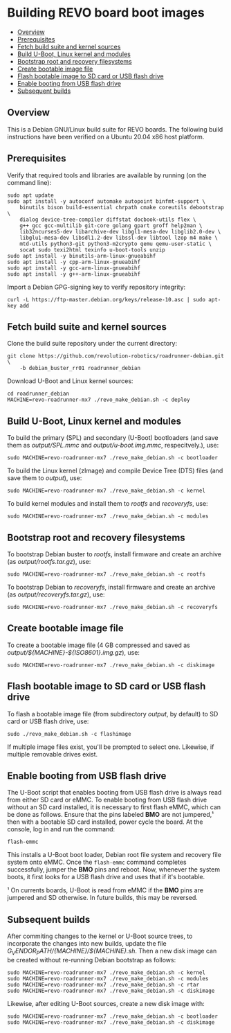 # Building REVO board boot images

- [Overview](#overview)
- [Prerequisites](#prerequisites)
- [Fetch build suite and kernel sources](#fetch-build-suite-and-kernel-sources)
- [Build U-Boot, Linux kernel and modules](#build-u-boot-linux-kernel-and-modules)
- [Bootstrap root and recovery filesystems](#bootstrap-root-and-recovery-filesystems)
- [Create bootable image file](#create-bootable-image-file)
- [Flash bootable image to SD card or USB flash drive](#flash-bootable-image-to-sd-card-or-usb-flash-drive)
- [Enable booting from USB flash drive](#enable-booting-from-usb-flash-drive)
- [Subsequent builds](#subsequent-builds)

## Overview
This is a Debian GNU/Linux build suite for REVO boards.
The following build instructions have been verified on a Ubuntu 20.04 x86 host platform.

## Prerequisites
Verify that required tools and libraries are available by running (on
the command line):

```shell
sudo apt update
sudo apt install -y autoconf automake autopoint binfmt-support \
    binutils bison build-essential chrpath cmake coreutils debootstrap \
    dialog device-tree-compiler diffstat docbook-utils flex \
    g++ gcc gcc-multilib git-core golang gpart groff help2man \
    lib32ncurses5-dev libarchive-dev libgl1-mesa-dev libglib2.0-dev \
    libglu1-mesa-dev libsdl1.2-dev libssl-dev libtool lzop m4 make \
    mtd-utils python3-git python3-m2crypto qemu qemu-user-static \
    socat sudo texi2html texinfo u-boot-tools unzip
sudo apt install -y binutils-arm-linux-gnueabihf
sudo apt install -y cpp-arm-linux-gnueabihf
sudo apt install -y gcc-arm-linux-gnueabihf
sudo apt install -y g++-arm-linux-gnueabihf

```

Import a Debian GPG-signing key to verify repository integrity:

```shell
curl -L https://ftp-master.debian.org/keys/release-10.asc | sudo apt-key add
```

## Fetch build suite and kernel sources
Clone the build suite repository under the current directory:

```shell
git clone https://github.com/revolution-robotics/roadrunner-debian.git \
    -b debian_buster_rr01 roadrunner_debian
```

Download U-Boot and Linux kernel sources:

```shell
cd roadrunner_debian
MACHINE=revo-roadrunner-mx7 ./revo_make_debian.sh -c deploy
```

## Build U-Boot, Linux kernel and modules
To build the primary (SPL) and secondary (U-Boot) bootloaders (and save
them as _output/SPL.mmc_ and _output/u-boot.img.mmc_, respecitvely.), use:


```shell
sudo MACHINE=revo-roadrunner-mx7 ./revo_make_debian.sh -c bootloader
```

To build the Linux kernel (zImage) and compile Device Tree (DTS) files
(and save them to _output_), use:

```shell
sudo MACHINE=revo-roadrunner-mx7 ./revo_make_debian.sh -c kernel
```

To build kernel modules and install them to _rootfs_ and _recoveryfs_, use:

```shell
sudo MACHINE=revo-roadrunner-mx7 ./revo_make_debian.sh -c modules
```

## Bootstrap root and recovery filesystems

To bootstrap Debian buster to _rootfs_, install firmware and create an
archive (as _output/rootfs.tar.gz_), use:

```shell
sudo MACHINE=revo-roadrunner-mx7 ./revo_make_debian.sh -c rootfs
```

To bootstrap Debian to _recoveryfs_, install firmware and create an
archive (as _output/recoveryfs.tar.gz_), use:

```shell
sudo MACHINE=revo-roadrunner-mx7 ./revo_make_debian.sh -c recoveryfs
```

## Create bootable image file

To create a  bootable image file (4 GB compressed and saved as
_output/\${MACHINE}-\${ISO8601}.img.gz_), use:

```shell
sudo MACHINE=revo-roadrunner-mx7 ./revo_make_debian.sh -c diskimage
```

## Flash bootable image to SD card or USB flash drive
To flash a bootable image file (from subdirectory _output_, by
default) to SD card or USB flash drive, use:

```shell
sudo ./revo_make_debian.sh -c flashimage
```

If multiple image files exist, you'll be prompted to select one. Likewise, if
multiple removable drives exist.

## Enable booting from USB flash drive
The U-Boot script that enables booting from USB flash drive is always
read from either SD card or eMMC. To enable booting from USB flash
drive without an SD card installed, it is necessary to first flash
eMMC, which can be done as follows. Ensure that the pins labeled
__BMO__ are not jumpered,¹ then with a bootable SD card installed,
power cycle the board. At the console, log in and run the command:

```
flash-emmc
```

This installs a U-Boot boot loader, Debian root file system and
recovery file system onto eMMC. Once the `flash-emmc` command
completes successfully, jumper the __BMO__ pins and reboot. Now,
whenever the system boots, it first looks for a USB flash drive and
uses that if it's bootable.

¹ On currents boards, U-Boot is read from eMMC if the __BMO__ pins are
jumpered and SD otherwise. In future builds, this may be reversed.

## Subsequent builds
After commiting changes to the kernel or U-Boot source trees, to
incorporate the changes into new builds, update the file
*${G_VENDOR_PATH}/${MACHINE}/${MACHINE}.sh*. Then a new disk image can
be created without re-running Debian bootstrap as follows:

```shell
sudo MACHINE=revo-roadrunner-mx7 ./revo_make_debian.sh -c kernel
sudo MACHINE=revo-roadrunner-mx7 ./revo_make_debian.sh -c modules
sudo MACHINE=revo-roadrunner-mx7 ./revo_make_debian.sh -c rtar
sudo MACHINE=revo-roadrunner-mx7 ./revo_make_debian.sh -c diskimage
```

Likewise, after editing U-Boot sources, create a new disk image with:

```shell
sudo MACHINE=revo-roadrunner-mx7 ./revo_make_debian.sh -c bootloader
sudo MACHINE=revo-roadrunner-mx7 ./revo_make_debian.sh -c diskimage
```
